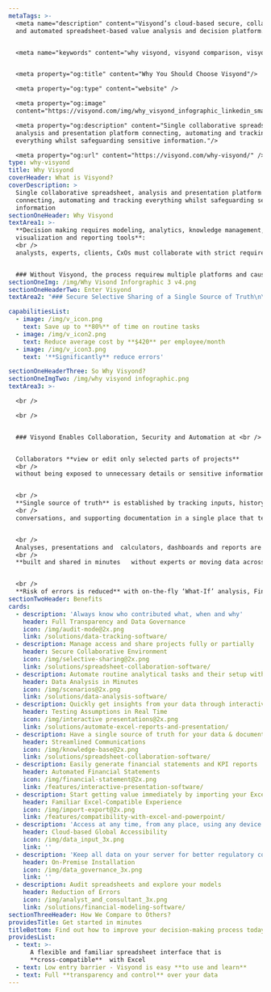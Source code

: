 ```yaml
---
metaTags: >-
  <meta name="description" content="Visyond’s cloud-based secure, collaborative
  and automated spreadsheet-based value analysis and decision platform.">


  <meta name="keywords" content="why visyond, visyond comparison, visyond vs">


  <meta property="og:title" content="Why You Should Choose Visyond"/>

  <meta property="og:type" content="website" />

  <meta property="og:image"
  content="https://visyond.com/img/why_visyond_infographic_linkedin_small.png">

  <meta property="og:description" content="Single collaborative spreadsheet,
  analysis and presentation platform connecting, automating and tracking
  everything whilst safeguarding sensitive information."/>

  <meta property="og:url" content="https://visyond.com/why-visyond/" />
type: why-visyond
title: Why Visyond
coverHeader: What is Visyond?
coverDescription: >
  Single collaborative spreadsheet, analysis and presentation platform
  connecting, automating and tracking everything whilst safeguarding sensitive
  information
sectionOneHeader: Why Visyond
textArea1: >-
  **Decision making requires modeling, analytics, knowledge management, data
  visualization and reporting tools**:
  <br />
  analysts, experts, clients, CxOs must collaborate with strict requirements on data security and governance


  ### Without Visyond, the process requireы multiple platforms and causeы the following problems
sectionOneImg: /img/Why Visond Inforgraphic 3 v4.png
sectionOneHeaderTwo: Enter Visyond
textArea2: "### Secure Selective Sharing of a Single Source of Truth\n\nSecure data by sharing only sub-parts each collaborator needs to interact with\n\nTrack all changes, comments, support information in one place\n\nTransparency, governance, accountability, knowledge management\n\n<br />\n\n### Collaborative Automatic What-if Analysis in Real Time\n\nDo in minutes what takes you days now\n\nCollaborators contribute analyses in one document, not their version \r\n\nData Visualization in the same place where you carry out calculations\n\nAutomatic, spreadsheet-driven presentations and reporting\n\n<br />\n\n### Minimum Learning Curve and Compatibility with Excel\n\nKeep your work habits & leverage Excel skills in a familiar environment\n\nCustom workflows, integrations and on-premise installation available\n\nAutomated and standardized workflows\n"

capabilitiesList:
  - image: /img/v_icon.png
    text: Save up to **80%** of time on routine tasks
  - image: /img/v_icon2.png
    text: Reduce average cost by **$420** per employee/month
  - image: /img/v_icon3.png
    text: '**Significantly** reduce errors'

sectionOneHeaderThree: So Why Visyond?
sectionOneImgTwo: /img/why visyond infographic.png
textArea3: >-

  <br />

  <br />


  ### Visyond Enables Collaboration, Security and Automation at <br /> Every Step of Modeling, Analysis & Presentation for Decision Making


  Collaborators **view or edit only selected parts of projects**
  <br />
  without being exposed to unnecessary details or sensitive information


  <br />
  **Single source of truth** is established by tracking inputs, history of changes, scenarios, sensitivities, simulations,
  <br />
  conversations, and supporting documentation in a single place that tells a story where **nobody can overwrite other’s work**


  <br />
  Analyses, presentations and  calculators, dashboards and reports are dynamically driven by spreadsheets, 
  <br />
  **built and shared in minutes   without experts or moving data across tools**


  <br />
  **Risk of errors is reduced** with on-the-fly ‘What-If’ analysis, Financial Statements, KPIs, Pivot Tables and Cubes
sectionTwoHeader: Benefits
cards:
  - description: 'Always know who contributed what, when and why'
    header: Full Transparency and Data Governance
    icon: /img/audit-mode@2x.png
    link: /solutions/data-tracking-software/
  - description: Manage access and share projects fully or partially
    header: Secure Collaborative Environment
    icon: /img/selective-sharing@2x.png
    link: /solutions/spreadsheet-collaboration-software/
  - description: Automate routine analytical tasks and their setup without experts
    header: Data Analysis in Minutes
    icon: /img/scenarios@2x.png
    link: /solutions/data-analysis-software/
  - description: Quickly get insights from your data through interactive presentations
    header: Testing Assumptions in Real Time
    icon: /img/interactive presentations@2x.png
    link: /solutions/automate-excel-reports-and-presentation/
  - description: Have a single source of truth for your data & documentation
    header: Streamlined Communications
    icon: /img/knowledge-base@2x.png
    link: /solutions/spreadsheet-collaboration-software/
  - description: Easily generate financial statements and KPI reports
    header: Automated Financial Statements
    icon: /img/financial-statement@2x.png
    link: /features/interactive-presentation-software/
  - description: Start getting value immediately by importing your Excel file
    header: Familiar Excel-Compatible Experience
    icon: /img/import-export@2x.png
    link: /features/compatibility-with-excel-and-powerpoint/
  - description: 'Access at any time, from any place, using any device'
    header: Cloud-based Global Accessibility
    icon: /img/data_input_3x.png
    link: ''
  - description: 'Keep all data on your server for better regulatory compliance'
    header: On-Premise Installation
    icon: /img/data_governance_3x.png
    link: ''    
  - description: Audit spreadsheets and explore your models
    header: Reduction of Errors
    icon: /img/analyst_and_consultant_3x.png
    link: /solutions/financial-modeling-software/
sectionThreeHeader: How We Compare to Others?
providesTitle: Get started in minutes
titleBottom: Find out how to improve your decision-making process today
providesList:
  - text: >-
      A flexible and familiar spreadsheet interface that is
      **cross-compatible**  with Excel
  - text: Low entry barrier - Visyond is easy **to use and learn**
  - text: Full **transparency and control** over your data
---
```


